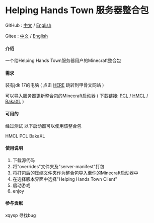 # Helping Hands Town 服务器整合包
GitHub : [中文](https://github.com/YanJun5028/Helping-Hands-Town-Mod-Park/blob/main/README.md) / [English](https://github.com/YanJun5028/Helping-Hands-Town-Mod-Park/blob/main/README.en.md)

Gitee : [中文](https://gitee.com/yanjunL/HelpingHandsTownMinecraftServerModPark/blob/main/README.md) / [English](https://gitee.com/yanjunL/HelpingHandsTownMinecraftServerModPark/blob/main/README.en.md)

#### 介绍
一个给Helping Hands Town服务器用户的Minecraft整合包

#### 需求

装有jdk 17的电脑 ( 点击 [HERE](http://https://www.oracle.com/java/technologies/javase/jdk17-archive-downloads.html) 跳转到甲骨文网站 )

可以导入服务器更新整合包的Minecraft启动器 ( 下载链接: [PCL](https://afdian.net/@LTCat) / [HMCL](https://hmcl.huangyuhui.net/) / [BakaXL](https://www.bakaxl.com/) )

#### 可用的

经过测试 以下启动器可以使用该整合包

HMCL
PCL
BakaXL

#### 使用说明

1. 下载源代码
2. 将"overrides"文件夹及"server-manifest"打包
3. 将打包后的压缩文件夹作为整合包导入至你的Minecraft启动器中
4. 在选择版本界面中选择"Helping Hands Town Client"
5. 启动游戏
6. enjoy

#### 参与贡献

xqysp 寻找bug
